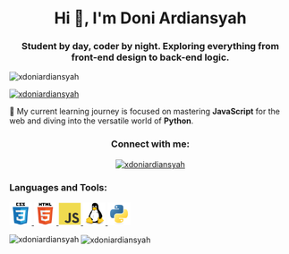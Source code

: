 <h1 align="center">Hi 👋, I'm Doni Ardiansyah</h1>
<h3 align="center">Student by day, coder by night. Exploring everything from front-end design to back-end logic.</h3>

<p align="left"> <img src="https://komarev.com/ghpvc/?username=xdoniardiansyah&label=Profile%20views&color=0e75b6&style=flat" alt="xdoniardiansyah" /> </p>

<p align="left"> <a href="https://github.com/ryo-ma/github-profile-trophy"><img src="https://github-profile-trophy.vercel.app/?username=xdoniardiansyah"&rank=S,AAA
 alt="xdoniardiansyah" /></a> </p>

🌱 My current learning journey is focused on mastering **JavaScript** for the web and diving into the versatile world of **Python**.


<h3 align="center">Connect with me:</h3>
<p align="center">
<a href="https://instagram.com/xdoniardiansyah" target="blank"><img align="center" src="https://raw.githubusercontent.com/rahuldkjain/github-profile-readme-generator/master/src/images/icons/Social/instagram.svg" alt="xdoniardiansyah" height="30" width="40" /></a>
</p>

<h3 align="left">Languages and Tools:</h3>
<p align="left"> <a href="https://www.w3schools.com/css/" target="_blank" rel="noreferrer"> <img src="https://raw.githubusercontent.com/devicons/devicon/master/icons/css3/css3-original-wordmark.svg" alt="css3" width="40" height="40"/> </a> <a href="https://www.w3.org/html/" target="_blank" rel="noreferrer"> <img src="https://raw.githubusercontent.com/devicons/devicon/master/icons/html5/html5-original-wordmark.svg" alt="html5" width="40" height="40"/> </a> <a href="https://developer.mozilla.org/en-US/docs/Web/JavaScript" target="_blank" rel="noreferrer"> <img src="https://raw.githubusercontent.com/devicons/devicon/master/icons/javascript/javascript-original.svg" alt="javascript" width="40" height="40"/> </a> <a href="https://www.linux.org/" target="_blank" rel="noreferrer"> <img src="https://raw.githubusercontent.com/devicons/devicon/master/icons/linux/linux-original.svg" alt="linux" width="40" height="40"/> </a> <a href="https://www.python.org" target="_blank" rel="noreferrer"> <img src="https://raw.githubusercontent.com/devicons/devicon/master/icons/python/python-original.svg" alt="python" width="40" height="40"/> </a> </p>

<p><img align="left" src="https://github-readme-stats.vercel.app/api/top-langs?username=xdoniardiansyah&show_icons=true&locale=en&layout=compact" alt="xdoniardiansyah" /></p>

<p>&nbsp;<img align="center" src="https://github-readme-stats.vercel.app/api?username=xdoniardiansyah&show_icons=true&locale=en" alt="xdoniardiansyah" /></p>

